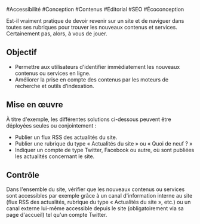 
#Accessibilité #Conception #Contenus #Editorial #SEO #Écoconception

Est-il vraiment pratique de devoir revenir sur un site et de naviguer dans toutes ses rubriques pour trouver les nouveaux contenus et services. Certainement pas, alors, à vous de jouer.


## Objectif

* Permettre aux utilisateurs d'identifier immédiatement les nouveaux contenus ou services en ligne.
* Améliorer la prise en compte des contenus par les moteurs de recherche et outils d’indexation.

## Mise en œuvre

À titre d'exemple, les différentes solutions ci-dessous peuvent être déployées seules ou conjointement :

* Publier un flux RSS des actualités du site.
* Publier une rubrique du type « Actualités du site » ou « Quoi de neuf ? »
* Indiquer un compte de type Twitter, Facebook ou autre, où sont publiées les actualités concernant le site.

## Contrôle

Dans l'ensemble du site, vérifier que les nouveaux contenus ou services sont accessibles par exemple grâce à un canal d'information interne au site (flux RSS des actualités, rubrique du type « Actualités du site », etc.) ou un canal externe lui-même accessible depuis le site (obligatoirement via sa page d'accueil) tel qu'un compte Twitter.

